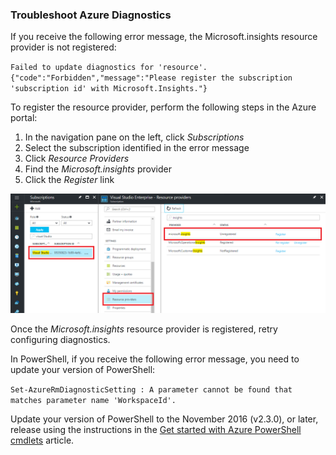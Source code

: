 ### Troubleshoot Azure Diagnostics

If you receive the following error message, the Microsoft.insights resource provider is not registered:

`Failed to update diagnostics for 'resource'. {"code":"Forbidden","message":"Please register the subscription 'subscription id' with Microsoft.Insights."}`

To register the resource provider, perform the following steps in the Azure portal:

1.  In the navigation pane on the left, click *Subscriptions*
2.  Select the subscription identified in the error message
3.  Click *Resource Providers*
4.  Find the *Microsoft.insights* provider
5.  Click the *Register* link

![Register microsoft.insights resource provider](./media/log-analytics-troubleshoot-azure-diagnostics/log-analytics-register-microsoft-diagnostics-resource-provider.png)

Once the *Microsoft.insights* resource provider is registered, retry configuring diagnostics.


In PowerShell, if you receive the following error message, you need to update your version of PowerShell:

`Set-AzureRmDiagnosticSetting : A parameter cannot be found that matches parameter name 'WorkspaceId'.`

Update your version of PowerShell to the November 2016 (v2.3.0), or later, release using the instructions in the [Get started with Azure PowerShell cmdlets](https://docs.microsoft.com/powershell/azureps-cmdlets-docs/) article.
